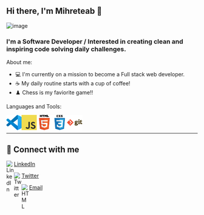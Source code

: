 
## Hi there, I'm Mihreteab :wave:

![image](https://user-images.githubusercontent.com/34578631/144666672-91e827bb-948f-49de-82c7-cd744c220277.png)

### I'm a Software Developer / Interested in creating clean and inspiring code solving daily challenges.



About me:

- :computer: I'm currently on a mission to become a Full stack web developer.
- :coffee: My daily routine starts with a cup of coffee!
- :chess_pawn: Chess is my faviorite game!!


Languages and Tools:

<img align="left" alt="VScode" width="40px" src="https://raw.githubusercontent.com/github/explore/80688e429a7d4ef2fca1e82350fe8e3517d3494d/topics/visual-studio-code/visual-studio-code.png" />

<img align="left" alt="JS" width="40px" src="https://raw.githubusercontent.com/github/explore/80688e429a7d4ef2fca1e82350fe8e3517d3494d/topics/javascript/javascript.png" />

<img align="left" alt="HTML" width="40px" src="https://raw.githubusercontent.com/github/explore/80688e429a7d4ef2fca1e82350fe8e3517d3494d/topics/html/html.png" />

<img align="left" alt="HTML" width="40px" src="https://raw.githubusercontent.com/github/explore/80688e429a7d4ef2fca1e82350fe8e3517d3494d/topics/css/css.png" />

<img align="left" alt="HTML" width="40px" src="https://raw.githubusercontent.com/github/explore/80688e429a7d4ef2fca1e82350fe8e3517d3494d/topics/git/git.png" />

<br />

<br />


* * *


## 🤝 Connect with me

<img align="left" alt="LinkedIn" width="20px" src="https://user-images.githubusercontent.com/34578631/144675135-0c0ea4b9-3a44-4fcc-b29a-f40683ff131f.png" /> [LinkedIn](https://www.linkedin.com/in/mihreteabaride/)


<img align="left" alt="Twitter" width="20px" src="https://user-images.githubusercontent.com/34578631/144675807-c24f273d-b293-4395-8338-80adc480ebee.png" /> [Twitter](https://twitter.com/MreMisganaw)


<img align="left" alt="HTML" width="20px" src="https://user-images.githubusercontent.com/34578631/144675888-759aafb1-5ab5-4836-8186-162180648168.png" /> [Email](misganawmihreteab@gmail.com)



